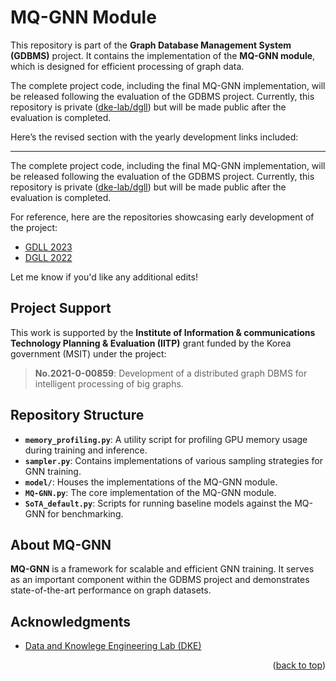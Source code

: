 

# MQ-GNN Module

This repository is part of the **Graph Database Management System (GDBMS)** project. It contains the implementation of the **MQ-GNN module**, which is designed for efficient processing of graph data.

The complete project code, including the final MQ-GNN implementation, will be released following the evaluation of the GDBMS project. Currently, this repository is private ([dke-lab/dgll](https://github.com/dke-lab/dgll)) but will be made public after the evaluation is completed.

Here’s the revised section with the yearly development links included:

---

The complete project code, including the final MQ-GNN implementation, will be released following the evaluation of the GDBMS project. Currently, this repository is private ([dke-lab/dgll](https://github.com/dke-lab/dgll)) but will be made public after the evaluation is completed.

For reference, here are the repositories showcasing early development of the project:

- [GDLL 2023](https://github.com/ahj6377/GDLL2023)  
- [DGLL 2022](https://github.com/dke-lab/DGLL-2022)  


Let me know if you'd like any additional edits!

## Project Support

This work is supported by the **Institute of Information & communications Technology Planning & Evaluation (IITP)** grant funded by the Korea government (MSIT) under the project:

> **No.2021-0-00859**: Development of a distributed graph DBMS for intelligent processing of big graphs.

## Repository Structure

- **`memory_profiling.py`**: A utility script for profiling GPU memory usage during training and inference.
- **`sampler.py`**: Contains implementations of various sampling strategies for GNN training.
- **`model/`**: Houses the implementations of the MQ-GNN module.
- **`MQ-GNN.py`**: The core implementation of the MQ-GNN module.
- **`SoTA_default.py`**: Scripts for running baseline models against the MQ-GNN for benchmarking.

## About MQ-GNN

**MQ-GNN** is a framework for scalable and efficient GNN training. It serves as an important component within the GDBMS project and demonstrates state-of-the-art performance on graph datasets.

<!-- ACKNOWLEDGMENTS -->
## Acknowledgments
* [Data and Knowlege Engineering Lab (DKE)](http://dke.khu.ac.kr/)
<p align="right">(<a href="#top">back to top</a>)</p>
